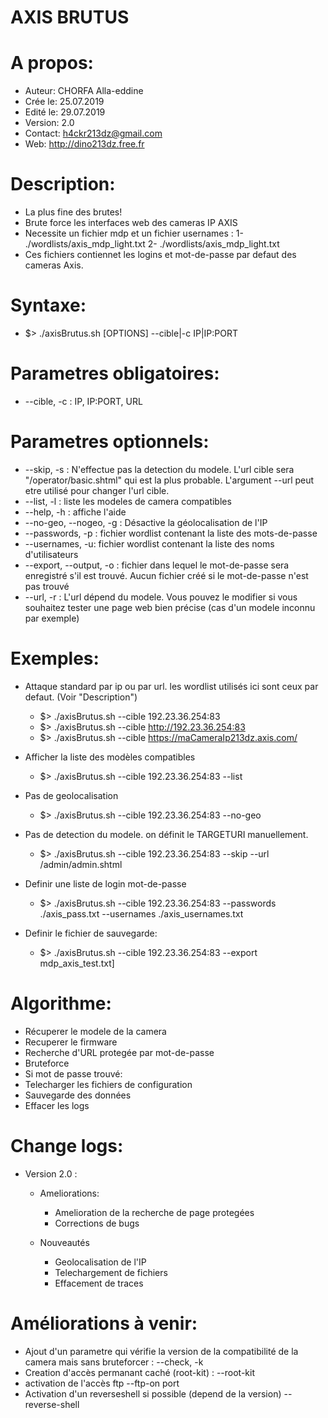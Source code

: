 # AXIS BRUTUS 

# A propos:
 - Auteur: CHORFA Alla-eddine
 - Crée le: 25.07.2019
 - Edité le: 29.07.2019
 - Version: 2.0
 - Contact: h4ckr213dz@gmail.com
 - Web: http://dino213dz.free.fr



# Description:
 - La plus fine des brutes!
 - Brute force les interfaces web des cameras IP AXIS
 - Necessite un fichier mdp et un fichier usernames :
	1- ./wordlists/axis_mdp_light.txt
	2- ./wordlists/axis_mdp_light.txt
 - Ces fichiers contiennet les logins et mot-de-passe par defaut des cameras Axis.

# Syntaxe:
 - $> ./axisBrutus.sh [OPTIONS] --cible|-c IP|IP:PORT

# Parametres obligatoires:
 - --cible, -c : IP, IP:PORT, URL

# Parametres optionnels:
 - --skip, -s : N'effectue pas la detection du modele. L'url cible sera "/operator/basic.shtml" qui est la plus probable. L'argument --url peut etre utilisé pour changer l'url cible.
 - --list, -l : liste les modeles de camera compatibles
 - --help, -h : affiche l'aide
 - --no-geo, --nogeo, -g : Désactive la géolocalisation de l'IP
 - --passwords, -p : fichier wordlist contenant la liste des mots-de-passe
 - --usernames, -u: fichier wordlist contenant la liste des noms d'utilisateurs
 - --export, --output, -o : fichier dans lequel le mot-de-passe sera enregistré s'il est trouvé. Aucun fichier créé si le mot-de-passe n'est pas trouvé
 - --url, -r : L'url dépend du modele. Vous pouvez le modifier si vous souhaitez tester une page web bien précise (cas d'un modele inconnu par exemple)

# Exemples:
 - Attaque standard par ip ou par url. les wordlist utilisés ici sont ceux par defaut. (Voir "Description")
	 - $> ./axisBrutus.sh --cible 192.23.36.254:83 
	 - $> ./axisBrutus.sh --cible http://192.23.36.254:83
	 - $> ./axisBrutus.sh --cible https://maCameraIp213dz.axis.com/

 - Afficher la liste des modèles compatibles
	 - $> ./axisBrutus.sh --cible 192.23.36.254:83 --list

 - Pas de geolocalisation
	 - $> ./axisBrutus.sh --cible 192.23.36.254:83 --no-geo

 - Pas de detection du modele. on définit le TARGETURI manuellement.
	 - $> ./axisBrutus.sh --cible 192.23.36.254:83 --skip --url /admin/admin.shtml

 - Definir une liste de login mot-de-passe 
	 - $> ./axisBrutus.sh --cible 192.23.36.254:83 --passwords ./axis_pass.txt --usernames ./axis_usernames.txt 

 - Definir le fichier de sauvegarde:
	 - $> ./axisBrutus.sh --cible 192.23.36.254:83 --export mdp_axis_test.txt]

# Algorithme:
 - Récuperer le modele de la camera
 - Recuperer le firmware 
 - Recherche d'URL protegée par mot-de-passe 
 - Bruteforce
 - Si mot de passe trouvé:
 - Telecharger les fichiers de configuration
 - Sauvegarde des données
 - Effacer les logs

# Change logs:
 - Version 2.0 :

	- Ameliorations:
		- Amelioration de la recherche de page protegées
		- Corrections de bugs

	- Nouveautés
		- Geolocalisation de l'IP
		- Telechargement de fichiers
		- Effacement de traces

# Améliorations à venir:
 - Ajout d'un parametre qui vérifie la version de la compatibilité de la camera mais sans bruteforcer : --check, -k
 - Creation d'accès permanant caché (root-kit) : --root-kit
 - activation de l'accès ftp --ftp-on port
 - Activation d'un reverseshell si possible (depend de la version) --reverse-shell


